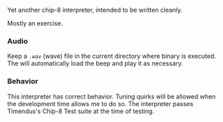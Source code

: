 Yet another chip-8 interpreter, intended to be written cleanly.

Mostly an exercise.

### Audio

Keep a `.wav` (wave) file in the current directory where binary is executed.
The will automatically load the beep and play it as necessary.

### Behavior

This interpreter has correct behavior. Tuning quirks will be
allowed when the development time allows me to do so. The interpreter
passes Timendus's Chip-8 Test suite at the time of testing.